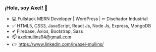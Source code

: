 ### ¡Hola, soy Axel! 👋

- 💻  Fullstack MERN Developer | WordPress | ✏ Diseñador Industrial
- ✅  HTML5, CSS3, JavaScript, React Js, Node Js, Express, MongoDB
- ✔   Firebase, Axios, Bootstrap, Sass
- 📫 axelmullins94@gmail.com
- 👉 https://www.linkedin.com/in/axel-mullins/ 
